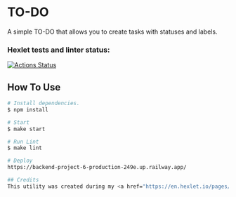 # TO-DO

A simple TO-DO that allows you to create tasks with statuses and labels.

### Hexlet tests and linter status:
[![Actions Status](https://github.com/denivladislav/backend-project-6/workflows/hexlet-check/badge.svg)](https://github.com/denivladislav/backend-project-6/actions)

## How To Use
```bash
# Install dependencies.
$ npm install

# Start
$ make start

# Run Lint
$ make lint

# Deploy
https://backend-project-6-production-249e.up.railway.app/

## Credits
This utility was created during my <a href="https://en.hexlet.io/pages/about">Hexlet</a> "Backend-developer" education course.